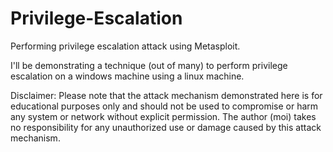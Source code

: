 # Privilege-Escalation
Performing privilege escalation attack using Metasploit.

I'll be demonstrating a technique (out of many) to perform privilege escalation on a windows machine using a linux machine.

Disclaimer: Please note that the attack mechanism demonstrated here is for educational purposes only and should not be used to compromise or harm any system or network without explicit permission. The author (moi) takes no responsibility for any unauthorized use or damage caused by this attack mechanism.
